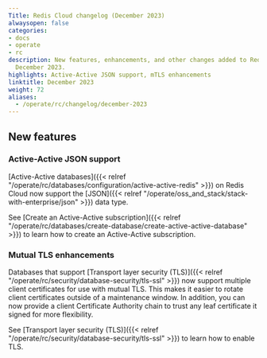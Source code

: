 ```yaml
---
Title: Redis Cloud changelog (December 2023)
alwaysopen: false
categories:
- docs
- operate
- rc
description: New features, enhancements, and other changes added to Redis Cloud during
  December 2023.
highlights: Active-Active JSON support, mTLS enhancements
linktitle: December 2023
weight: 72
aliases:
  - /operate/rc/changelog/december-2023
---
```


## New features

### Active-Active JSON support

[Active-Active databases]({{< relref "/operate/rc/databases/configuration/active-active-redis" >}}) on Redis Cloud now support the [JSON]({{< relref "/operate/oss_and_stack/stack-with-enterprise/json" >}}) data type. 

See [Create an Active-Active subscription]({{< relref "/operate/rc/databases/create-database/create-active-active-database" >}}) to learn how to create an Active-Active subscription.

### Mutual TLS enhancements

Databases that support [Transport layer security (TLS)]({{< relref "/operate/rc/security/database-security/tls-ssl" >}}) now support multiple client certificates for use with mutual TLS. This makes it easier to rotate client certificates outside of a maintenance window. In addition, you can now provide a client Certificate Authority chain to trust any leaf certificate it signed for more flexibility.

See [Transport layer security (TLS)]({{< relref "/operate/rc/security/database-security/tls-ssl" >}}) to learn how to enable TLS. 

